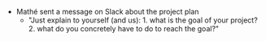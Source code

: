 - Mathé sent a message on Slack about the project plan
	- "Just explain to yourself (and us): 1. what is the goal of your project? 2. what do you concretely have to do to reach the goal?"